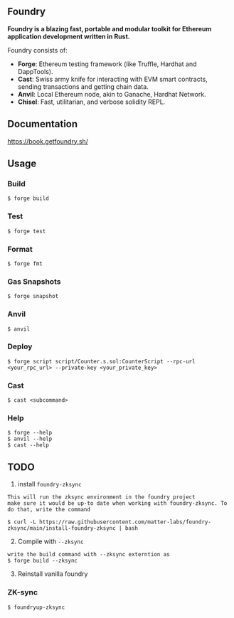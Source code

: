 ## Foundry

**Foundry is a blazing fast, portable and modular toolkit for Ethereum application development written in Rust.**

Foundry consists of:

- **Forge**: Ethereum testing framework (like Truffle, Hardhat and DappTools).
- **Cast**: Swiss army knife for interacting with EVM smart contracts, sending transactions and getting chain data.
- **Anvil**: Local Ethereum node, akin to Ganache, Hardhat Network.
- **Chisel**: Fast, utilitarian, and verbose solidity REPL.

## Documentation

https://book.getfoundry.sh/

## Usage

### Build

```shell
$ forge build
```

### Test

```shell
$ forge test
```

### Format

```shell
$ forge fmt
```

### Gas Snapshots

```shell
$ forge snapshot
```

### Anvil

```shell
$ anvil
```

### Deploy

```shell
$ forge script script/Counter.s.sol:CounterScript --rpc-url <your_rpc_url> --private-key <your_private_key>
```

### Cast

```shell
$ cast <subcommand>
```

### Help

```shell
$ forge --help
$ anvil --help
$ cast --help
```

## TODO

1. install `foundry-zksync`
```installation
This will run the zksync environment in the foundry project
make sure it would be up-to date when working with foundry-zksync. To do that, write the command

$ curl -L https://raw.githubusercontent.com/matter-labs/foundry-zksync/main/install-foundry-zksync | bash
```
2. Compile with `--zksync`
```compile
write the build command with --zksync externtion as
$ forge build --zksync
```
3. Reinstall vanilla foundry

### ZK-sync
```local_node
$ foundryup-zksync
```

